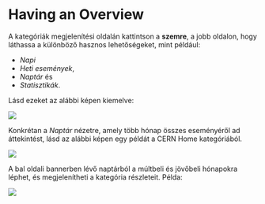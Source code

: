# Having an Overview

A kategóriák megjelenítési oldalán kattintson a **szemre**, a jobb oldalon, hogy láthassa a különböző hasznos lehetőségeket, mint például:
- _Napi_
- _Heti események_,
- _Naptár_ és
- _Statisztikák_.

Lásd ezeket az alábbi képen kiemelve:

![](../assets/category_goodies_emphasis.png)

Konkrétan a *Naptár* nézetre, amely több hónap összes eseményéről ad áttekintést, lásd az alábbi képen egy példát a CERN Home kategóriából.

![](../assets/category_calendar.png)

A bal oldali bannerben lévő naptárból a múltbeli és jövőbeli hónapokra léphet, és megjelenítheti a kategória részleteit. Példa:

![](../assets/category_calendar_events.png)
